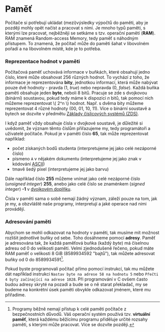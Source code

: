 # Paměť
Počítače si potřebují ukládat (mezi)výsledky výpočtů do paměti, aby je později mohly opět
načíst a pracovat s nimi. Je mnoho typů paměti, s kterými lze pracovat, nejběžněji se setkáme
s tzv. operační pamětí (**RAM**). RAM znamená Random-access Memory, tedy paměť s náhodným přístupem.
To znamená, že počítač může do paměti šahat v libovolném pořadí a na libovolném místě, kde je to potřeba.

### Reprezentace hodnot v paměti
Počítačová paměť uchovává informace v buňkách, které obsahují jedno číslo, které může obsahovat
256 různých hodnot. To vychází z toho, že informace je reprezentována **bity**, jednotkou informací,
která může nabývat pouze dvě hodnoty - pravda (1, *true*) nebo nepravda (0, *false*). Každá buňka
paměti obsahuje jeden **byte**, neboli 8 bitů. Pracuje se zde s dvojkovou (binární) soustavou, pokud
tedy máme k dispozici *n* bitů, tak pomocí nich můžeme reprezentovat \\( 2^n \\) hodnot. Např. s dvěma
bity můžeme reprezentovat 4 různé hodnoty (00, 01, 10, 11). Více o binární soustavě a bytech se dozvíte
v předmětu [Základy číslicových systémů (ZDS)](https://edison.sso.vsb.cz/cz.vsb.edison.edu.study.prepare.web/SubjectVersion.faces?version=440-2104/01&subjectBlockAssignmentId=375761&studyFormId=2&studyPlanId=22001&locale=cs&back=true).

I když paměť vždy obsahuje čísla v dvojkové soustavě, je důležité si uvědomit, že význam těmto číslům
přiřazujeme my, tedy programátoři a uživatelé počítače. Pokud je v paměti číslo **65**, tak může
reprezentovat například:
- počet získaných bodů studenta (interpretujeme jej jako celé nezáporné číslo)
- písmeno `A` v nějakém dokumentu (interpretujeme jej jako znak v kódování [ASCII](https://www.asciitable.com/))
- tmavě šedý pixel (interpretujeme jej jako barvu)

Dále například číslo **255** můžeme vnímat jako celé nezáporné číslo (*unsigned integer*) **255**,
anebo jako celé číslo se znaménkem (*signed integer*) **-1** v [dvojkovém doplňku](https://cs.wikipedia.org/wiki/Dvojkov%C3%BD_dopln%C4%9Bk).

Čísla v paměti sama o sobě nemají žádný význam, záleží pouze na tom, jak je my, a obzvláště naše programy,
interpretují a jaké operace nad nimi provádějí.

### Adresování paměti
Abychom se mohli odkazovat na hodnoty v paměti, tak musíme mít možnost rozlišit jednotlivé buňky od sebe.
Toho dosáhneme pomocí **adresy**. Paměť je adresována tak, že každá paměťová buňka (každý *byte*)
má číselnou adresu od 0 do velikosti paměti. Velmi zjednodušeně řečeno, pokud máte RAM paměť o velikosti
8 GiB (8589934592 "bajtů"), tak můžete adresovat buňky od 0 do 8589934591[^1].

[^1]: Programy běžně nemají přístup k celé paměti počítače z bezpečnostních důvodů. Váš operační systém
používá tzv. **virtuální paměť**, která každému běžícímu programu přiděluje určité rozsahy paměti, s kterými
může pracovat. Více se dozvíte později. 

Pokud byste programovali počítač přímo pomocí instrukcí, tak mu můžete dát například instrukci
`Nastav byte na adrese 58 na hodnotu 5` nebo `Přečti 4 byty začínající na adrese 1028`.
Při programování v C ovšem často budou adresy skryté na pozadí a bude se o ně starat překladač,
my se budeme na konkrétní úsek paměti obvykle odkazovat jménem, které mu přiřadíme.
